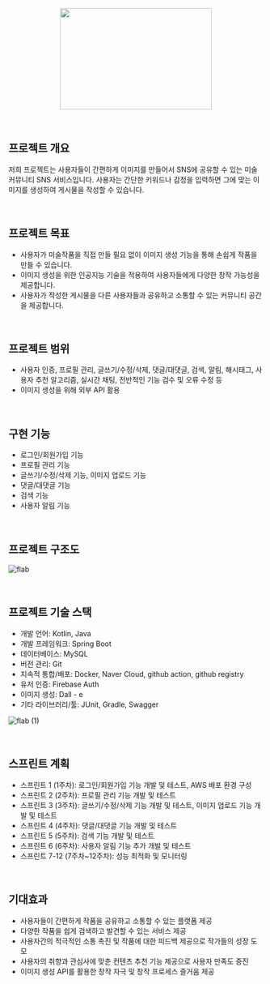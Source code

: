 
<p align="center"><img src="https://user-images.githubusercontent.com/66009926/222895759-f180cc99-b361-4fdc-9daf-f6bf889fcf6d.png" height="200px" width="300px"></p>

</br>

## **프로젝트 개요**

저희 프로젝트는 사용자들이 간편하게 이미지를 만들어서 SNS에 공유할 수 있는 미술 커뮤니티 SNS 서비스입니다. 사용자는 간단한 키워드나 감정을 입력하면 그에 맞는 이미지를 생성하여 게시물을 작성할 수 있습니다.

</br>

## **프로젝트 목표**

- 사용자가 미술작품을 직접 만들 필요 없이 이미지 생성 기능을 통해 손쉽게 작품을 만들 수 있습니다.
- 이미지 생성을 위한 인공지능 기술을 적용하여 사용자들에게 다양한 창작 가능성을 제공합니다.
- 사용자가 작성한 게시물을 다른 사용자들과 공유하고 소통할 수 있는 커뮤니티 공간을 제공합니다.

</br>

## **프로젝트 범위**

- 사용자 인증, 프로필 관리, 글쓰기/수정/삭제, 댓글/대댓글, 검색, 알림, 해시태그, 사용자 추천 알고리즘, 실시간 채팅, 전반적인 기능 검수 및 오류 수정 등
- 이미지 생성을 위해 외부 API 활용

</br>

## **구현 기능**

- 로그인/회원가입 기능
- 프로필 관리 기능
- 글쓰기/수정/삭제 기능, 이미지 업로드 기능
- 댓글/대댓글 기능
- 검색 기능
- 사용자 알림 기능

</br>

## 프로젝트 구조도
![flab](https://user-images.githubusercontent.com/66009926/222895748-ae61079e-8d7a-44aa-8e64-dbc9af682a25.jpg)

</br>

## 프로젝트 기술 스택

- 개발 언어: Kotlin, Java
- 개발 프레임워크: Spring Boot
- 데이터베이스: MySQL
- 버전 관리: Git
- 지속적 통합/배포: Docker, Naver Cloud, github action, github registry
- 유저 인증: Firebase Auth
- 이미지 생성: Dall - e
- 기타 라이브러리/툴: JUnit, Gradle, Swagger

![flab (1)](https://user-images.githubusercontent.com/66009926/222895746-0a2b3e89-09d2-496e-9ee4-16ad83140d49.jpg)

</br>

## **스프린트 계획**

- 스프린트 1 (1주차): 로그인/회원가입 기능 개발 및 테스트, AWS 배포 환경 구성
- 스프린트 2 (2주차): 프로필 관리 기능 개발 및 테스트
- 스프린트 3 (3주차): 글쓰기/수정/삭제 기능 개발 및 테스트, 이미지 업로드 기능 개발 및 테스트
- 스프린트 4 (4주차): 댓글/대댓글 기능 개발 및 테스트
- 스프린트 5 (5주차): 검색 기능 개발 및 테스트
- 스프린트 6 (6주차): 사용자 알림 기능 추가 개발 및 테스트
- 스프린트 7-12 (7주차~12주차): 성능 최적화 및 모니터링

</br>

## ****기대효과****

- 사용자들이 간편하게 작품을 공유하고 소통할 수 있는 플랫폼 제공
- 다양한 작품을 쉽게 검색하고 발견할 수 있는 서비스 제공
- 사용자간의 적극적인 소통 촉진 및 작품에 대한 피드백 제공으로 작가들의 성장 도모
- 사용자의 취향과 관심사에 맞춘 컨텐츠 추천 기능 제공으로 사용자 만족도 증진
- 이미지 생성 API를 활용한 창작 자극 및 창작 프로세스 즐거움 제공
